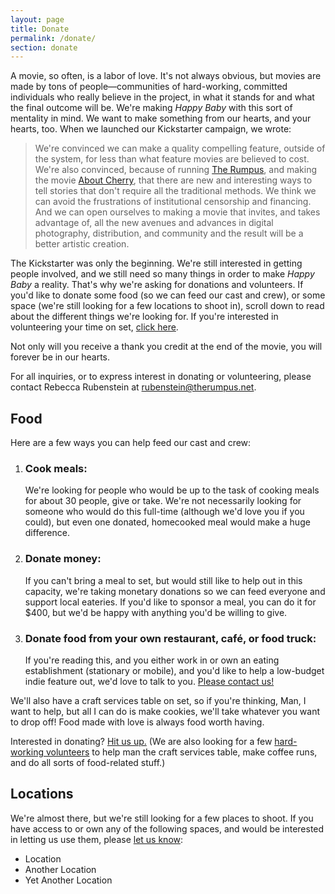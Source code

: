 ```yaml
---
layout: page
title: Donate
permalink: /donate/
section: donate
---
```


A movie, so often, is a labor of love. It's not always obvious, but movies are made by tons of people—communities of hard-working, committed individuals who really believe in the project, in what it stands for and what the final outcome will be. We're making <cite>Happy Baby</cite> with this sort of mentality in mind. We want to make something from our hearts, and your hearts, too. When we launched our Kickstarter campaign, we wrote:

> We're convinced we can make a quality compelling feature, outside of the system, for less than what feature movies are believed to cost. We're also convinced, because of running [The Rumpus](http://therumpus.net), and making the movie [About Cherry](http://therumpus.net/cherry/trailer/), that there are new and interesting ways to tell stories that don't require all the traditional methods. We think we can avoid the frustrations of institutional censorship and financing. And we can open ourselves to making a movie that invites, and takes advantage of, all the new avenues and advances in digital photography, distribution, and community and the result will be a better artistic creation.

The Kickstarter was only the beginning. We're still interested in getting people involved, and we still need so many things in order to make <cite>Happy Baby</cite> a reality. That's why we're asking for donations and volunteers. If you'd like to donate some food (so we can feed our cast and crew), or some space (we're still looking for a few locations to shoot in), scroll down to read about the different things we're looking for. If you're interested in volunteering your time on set, [click here](/volunteers/).

Not only will you receive a thank you credit at the end of the movie, you will forever be in our hearts.

For all inquiries, or to express interest in donating or volunteering, please contact Rebecca Rubenstein at [rubenstein@therumpus.net](mailto:rubenstein@therumpus.net). 


Food
----

Here are a few ways you can help feed our cast and crew:


1.  <h3>Cook meals:</h3>

	We're looking for people who would be up to the task of cooking meals for about 30 people, give or take. We're not necessarily looking for someone who would do this full-time (although we'd love you if you could), but even one donated, homecooked meal would make a huge difference.
2. <h3>Donate money:</h3>
	
	If you can't bring a meal to set, but would still like to help out in this capacity, we're taking monetary donations so we can feed everyone and support local eateries. If you'd like to sponsor a meal, you can do it for $400, but we'd be happy with anything you'd be willing to give.
3. <h3>Donate food from your own restaurant, café, or food truck:</h3>
	
	If you're reading this, and you either work in or own an eating establishment (stationary or mobile), and you'd like to help a low-budget indie feature out, we'd love to talk to you. [Please contact us!](mailto:rubenstein@therumpus.net)

We'll also have a craft services table on set, so if you're thinking, Man, I want to help, but all I can do is make cookies, we'll take whatever you want to drop off! Food made with love is always food worth having.

Interested in donating? [Hit us up.](mailto:rubenstein@therumpus.net) (We are also looking for a few [hard-working volunteers](/volunteers/) to help man the craft services table, make coffee runs, and do all sorts of food-related stuff.)


Locations
---------

We're almost there, but we're still looking for a few places to shoot. If you have access to or own any of the following spaces, and would be interested in letting us use them, please [let us know](mailto:rubenstein@therumpus.net):

- Location
- Another Location
- Yet Another Location
